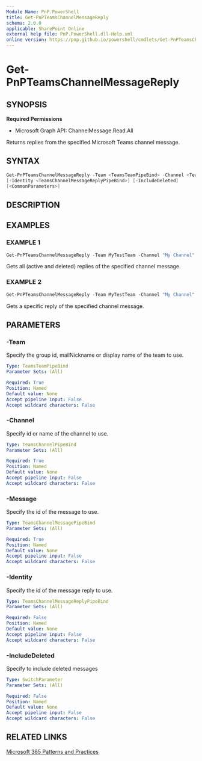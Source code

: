```yaml
---
Module Name: PnP.PowerShell
title: Get-PnPTeamsChannelMessageReply
schema: 2.0.0
applicable: SharePoint Online
external help file: PnP.PowerShell.dll-Help.xml
online version: https://pnp.github.io/powershell/cmdlets/Get-PnPTeamsChannelMessageReply.html
---
```

 
# Get-PnPTeamsChannelMessageReply

## SYNOPSIS

**Required Permissions**

  * Microsoft Graph API: ChannelMessage.Read.All

Returns replies from the specified Microsoft Teams channel message.

## SYNTAX

```powershell
Get-PnPTeamsChannelMessageReply -Team <TeamsTeamPipeBind> -Channel <TeamsChannelPipeBind> -Message <TeamsChannelMessagePipeBind> 
[-Identity <TeamsChannelMessageReplyPipeBind>] [-IncludeDeleted]
[<CommonParameters>]
```

## DESCRIPTION

## EXAMPLES

### EXAMPLE 1

```powershell
Get-PnPTeamsChannelMessageReply -Team MyTestTeam -Channel "My Channel" -Message 1653089769293 -IncludeDeleted
```

Gets all (active and deleted) replies of the specified channel message.

### EXAMPLE 2
```powershell
Get-PnPTeamsChannelMessageReply -Team MyTestTeam -Channel "My Channel" -Message 1653089769293 -Identity 1653086004630
```

Gets a specific reply of the specified channel message.

## PARAMETERS

### -Team
Specify the group id, mailNickname or display name of the team to use.

```yaml
Type: TeamsTeamPipeBind
Parameter Sets: (All)

Required: True
Position: Named
Default value: None
Accept pipeline input: False
Accept wildcard characters: False
```

### -Channel
Specify id or name of the channel to use.

```yaml
Type: TeamsChannelPipeBind
Parameter Sets: (All)

Required: True
Position: Named
Default value: None
Accept pipeline input: False
Accept wildcard characters: False
```

### -Message
Specify the id of the message to use.

```yaml
Type: TeamsChannelMessagePipeBind
Parameter Sets: (All)

Required: True
Position: Named
Default value: None
Accept pipeline input: False
Accept wildcard characters: False
```

### -Identity
Specify the id of the message reply to use.

```yaml
Type: TeamsChannelMessageReplyPipeBind
Parameter Sets: (All)

Required: False
Position: Named
Default value: None
Accept pipeline input: False
Accept wildcard characters: False
```

### -IncludeDeleted
Specify to include deleted messages

```yaml
Type: SwitchParameter
Parameter Sets: (All)

Required: False
Position: Named
Default value: None
Accept pipeline input: False
Accept wildcard characters: False
```

## RELATED LINKS

[Microsoft 365 Patterns and Practices](https://aka.ms/m365pnp)
